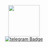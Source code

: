 <div id="header" align="center">
  <img src="https://media.giphy.com/media/xT0GqjBCkO9BEiSEOk/giphy.gif" width="100"/>
</div>

<div id="badges" align = "center">
  <a href="tg://poifdgk">
    <img src="https://img.shields.io/badge/LinkedIn-blue?style=for-the-badge&logo=telegram&logoColor=white" alt="telegram Badge"/>
  </a>
</div>
